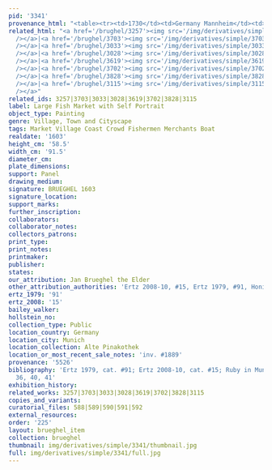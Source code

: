 ```yaml
---
pid: '3341'
provenance_html: "<table><tr><td>1730</td><td>Germany Mannheim</td><td>Galerie Mannheim</td></tr></table>"
related_html: "<a href='/brughel/3257'><img src='/img/derivatives/simple/3257/thumbnail.jpg'
  /></a>|<a href='/brughel/3703'><img src='/img/derivatives/simple/3703/thumbnail.jpg'
  /></a>|<a href='/brughel/3033'><img src='/img/derivatives/simple/3033/thumbnail.jpg'
  /></a>|<a href='/brughel/3028'><img src='/img/derivatives/simple/3028/thumbnail.jpg'
  /></a>|<a href='/brughel/3619'><img src='/img/derivatives/simple/3619/thumbnail.jpg'
  /></a>|<a href='/brughel/3702'><img src='/img/derivatives/simple/3702/thumbnail.jpg'
  /></a>|<a href='/brughel/3828'><img src='/img/derivatives/simple/3828/thumbnail.jpg'
  /></a>|<a href='/brughel/3115'><img src='/img/derivatives/simple/3115/thumbnail.jpg'
  /></a>"
related_ids: 3257|3703|3033|3028|3619|3702|3828|3115
label: Large Fish Market with Self Portrait
object_type: Painting
genre: Village, Town and Cityscape
tags: Market Village Coast Crowd Fishermen Merchants Boat
realdate: '1603'
height_cm: '58.5'
width_cm: '91.5'
diameter_cm: 
plate_dimensions: 
support: Panel
drawing_medium: 
signature: BRUEGHEL 1603
signature_location: 
support_marks: 
further_inscription: 
collaborators: 
collaborator_notes: 
collectors_patrons: 
print_type: 
print_notes: 
printmaker: 
publisher: 
states: 
our_attribution: Jan Brueghel the Elder
other_attribution_authorities: 'Ertz 2008-10, #15, Ertz 1979, #91, Honig database'
ertz_1979: '91'
ertz_2008: '15'
bailey_walker: 
hollstein_no: 
collection_type: Public
location_country: Germany
location_city: Munich
location_collection: Alte Pinakothek
location_or_most_recent_sale_notes: 'inv. #1889'
provenance: '5526'
bibliography: 'Ertz 1979, cat. #91; Ertz 2008-10, cat. #15; Ruby in Munich 2013, pp.
  36, 40, 41'
exhibition_history: 
related_works: 3257|3703|3033|3028|3619|3702|3828|3115
copies_and_variants: 
curatorial_files: 588|589|590|591|592
external_resources: 
order: '225'
layout: brueghel_item
collection: brueghel
thumbnail: img/derivatives/simple/3341/thumbnail.jpg
full: img/derivatives/simple/3341/full.jpg
---
```

